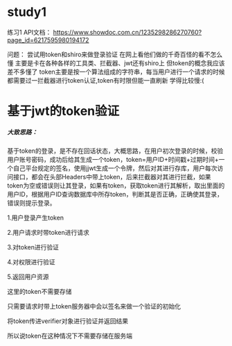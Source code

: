 # study1
练习1
API文档：
https://www.showdoc.com.cn/1235298286270760?page_id=6217595980194172


问题：
尝试用token和shiro来做登录验证
在网上看他们做的千奇百怪的看不怎么懂
主要是卡在各种各样的工具类、拦截器、jwt还有shiro上
但token的概念我应该差不多懂了
token主要是按一个算法组成的字符串，每当用户进行一个请求的时候都需要过一拦截器进行token认证,token有时限但能一直刷新
学得比较慢:(


# 基于jwt的token验证

##### 大致思路：

基于token的登录，是不存在回话状态，大概思路，在用户初次登录的时候，校验用户账号密码，成功后给其生成一个token，token=用户ID+时间戳+过期时间+一个自己平台规定的签名，使用jjwt生成一个令牌，然后对其进行存库，用户每次访问接口，都会在头部Headers中带上token，后来拦截器对其进行拦截，如果token为空或错误则让其登录，如果有token，获取token进行其解析，取出里面的用户ID，根据用户ID查询数据库中所存token，判断其是否正确，正确使其登录，错误则提示登录。

1.用户登录产生token

2.用户请求时带token进行请求

3.对token进行验证

4.对权限进行验证

5.返回用户资源

这里的token不需要存储

只需要请求时带上token服务器中会以签名来做一个验证的初始化

将token传进verifier对象进行验证并返回结果

所以说token在这种情况下不需要存储在服务端





